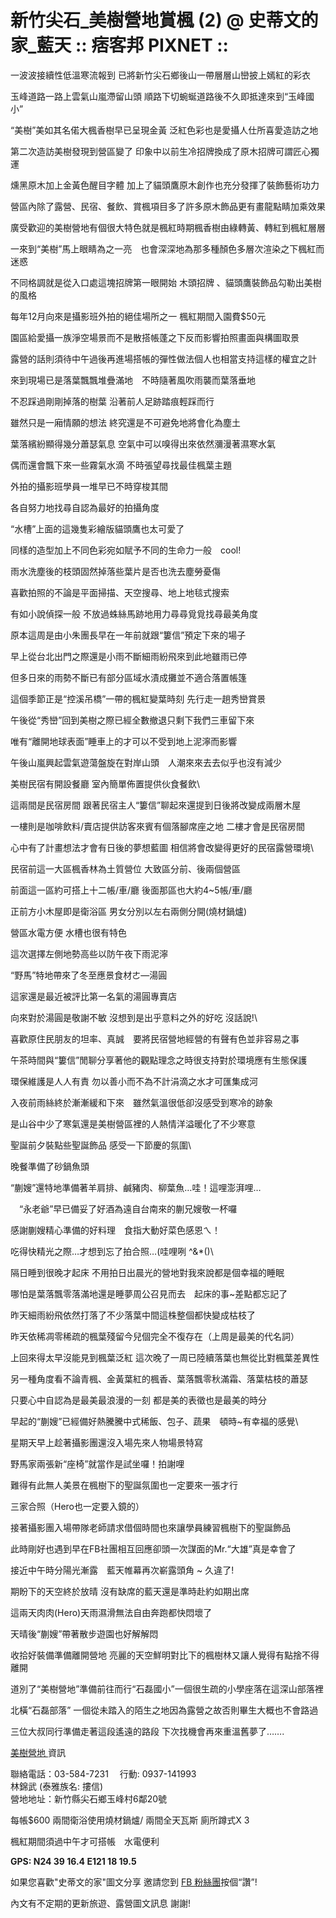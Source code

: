 # 新竹尖石\_美樹營地賞楓 (2) @ 史蒂文的家\_藍天 :: 痞客邦 PIXNET ::

一波波接續性低溫寒流報到 已將新竹尖石鄉後山一帶層層山巒披上嫣紅的彩衣

玉峰道路一路上雲氣山嵐滯留山頭 順路下切蜿蜒道路後不久即抵達來到“玉峰國小”

“美樹”美如其名偌大楓香樹早已呈現金黃 泛紅色彩也是愛攝人仕所喜愛造訪之地

第二次造訪美樹發現到營區變了 印象中以前生冷招牌換成了原木招牌可謂匠心獨運

燻黑原木加上金黃色醒目字體 加上了貓頭鷹原木創作也充分發揮了裝飾藝術功力

營區內除了露營、民宿、餐飲、賞楓項目多了許多原木飾品更有畫龍點睛加乘效果

廣受歡迎的美樹營地有個很大特色就是楓紅時期楓香樹由綠轉黃、轉紅到楓紅層層

一來到“美樹”馬上眼睛為之一亮　也會深深地為那多種顏色多層次渲染之下楓紅而迷惑

不同格調就是從入口處這塊招牌第一眼開始 木頭招牌 、貓頭鷹裝飾品勾勒出美樹的風格

 每年12月向來是攝影班外拍的絕佳場所之一 楓紅期間入園費\$50元

園區給愛攝一族淨空場景而不是散搭帳蓬之下反而影響拍照畫面與構圖取景

露營的話則須待中午過後再進場搭帳的彈性做法個人也相當支持這樣的權宜之計

來到現場已是落葉飄飄堆疊滿地　不時隨著風吹雨襲而葉落垂地

不忍踩過剛剛掉落的樹葉 沿著前人足跡踏痕輕踩而行

雖然只是一廂情願的想法 終究還是不可避免地將會化為塵土

 葉落繽紛顯得幾分蕭瑟氣息 空氣中可以嗅得出來依然瀰漫著濕寒水氣

偶而還會飄下來一些霧氣水滴 不時張望尋找最佳楓葉主題

 外拍的攝影班學員一堆早已不時穿梭其間

各自努力地找尋自認為最好的拍攝角度

“水槽”上面的這幾隻彩繪版貓頭鷹也太可愛了

同樣的造型加上不同色彩宛如賦予不同的生命力一般　cool!

 雨水洗塵後的枝頭固然掉落些葉片是否也洗去塵勞憂傷

 喜歡拍照的不論是平面掃描、天空搜尋、地上地毯式搜索

有如小說偵探一般 不放過蛛絲馬跡地用力尋尋覓覓找尋最美角度

 原本這周是由小朱團長早在一年前就跟“簍信”預定下來的場子

早上從台北出門之際還是小雨不斷細雨紛飛來到此地雖雨已停

但多日來的雨勢不斷已有部分區域水漬成攤並不適合落置帳篷

這個季節正是“控溪吊橋”一帶的楓紅變葉時刻 先行走一趟秀巒賞景

午後從“秀巒”回到美樹之際已經全數撤退只剩下我們三車留下來

唯有“離開地球表面”睡車上的才可以不受到地上泥濘而影響

 午後山嵐興起雲氣遊蕩盤旋在對岸山頭　人潮來來去去似乎也沒有減少

 美樹民宿有開設餐廳 室內簡單佈置提供伙食餐飲\

這兩間是民宿房間 跟著民宿主人“簍信”聊起來還提到日後將改變成兩層木屋

一樓則是咖啡飲料/賣店提供訪客來賓有個落腳席座之地 二樓才會是民宿房間

心中有了計畫想法才會有日後的夢想藍圖 相信將會改變得更好的民宿露營環境\

 民宿前這一大區楓香林為土質營位 大致區分前、後兩個營區

前面這一區約可搭上十二帳/車/廳 後面那區也大約4\~5帳/車/廳

正前方小木屋即是衛浴區 男女分別以左右兩側分開(燒材鍋爐)

 營區水電方便 水槽也很有特色

 這次選擇左側地勢高些以防午夜下雨泥濘

 “野馬”特地帶來了冬至應景食材ㄜ—湯圓

這家還是最近被評比第一名氣的湯圓專賣店

 向來對於湯圓是敬謝不敏 沒想到是出乎意料之外的好吃 沒話說!\

 喜歡原住民朋友的坦率、真誠　要將民宿營地經營的有聲有色並非容易之事

午茶時間與“簍信”閒聊分享著他的觀點理念之時很支持對於環境應有生態保護

環保維護是人人有責 勿以善小而不為不計涓滴之水才可匯集成河　

 入夜前雨絲終於漸漸緩和下來　雖然氣溫很低卻沒感受到寒冷的跡象

是山谷中少了寒氣還是美樹營區裡的人熱情洋溢暖化了不少寒意

 聖誕前夕裝點些聖誕飾品 感受一下節慶的氛圍\

晚餐準備了砂鍋魚頭

“蒯嫂”還特地準備著羊肩排、鹹豬肉、柳葉魚…哇！這哩澎湃哩…

　“永老爺”早已備妥了好酒為遠自台南來的蒯兄嫂敬一杯囉

感謝蒯嫂精心準備的好料理　食指大動好菜色感恩ㄟ！

 吃得快精光之際…才想到忘了拍合照…(哇哩咧 \^&\*()\

 隔日睡到很晚才起床 不用拍日出晨光的營地對我來說都是個幸福的睡眠

哪怕是葉落飄零落滿地還是睡夢周公召見而去　起床的事\~差點都忘記了

 昨天細雨紛飛依然打落了不少落葉中間這株整個都快變成枯枝了

昨天依稀凋零稀疏的楓葉殘留今兒個完全不復存在（上周是最美的代名詞）

上回來得太早沒能見到楓葉泛紅 這次晚了一周已陸續落葉也無從比對楓葉差異性　

 另一種角度看不論青楓、金黃葉紅的楓香、葉落飄零秋滿霜、落葉枯枝的蕭瑟

只要心中自認為是最美最浪漫的一刻 都是美的表徵也是最美的時分

 早起的“蒯嫂”已經備好熱騰騰中式稀飯、包子、蔬果　頓時\~有幸福的感覺\

 星期天早上趁著攝影團還沒入場先來人物場景特寫

野馬家兩張新“座椅”就當作是試坐囉！拍謝哩

 難得有此無人美景在楓樹下的聖誕氛圍也一定要來一張才行

 三家合照（Hero也一定要入鏡的）

 接著攝影團入場帶隊老師請求借個時間也來讓學員練習楓樹下的聖誕飾品

此時剛好也遇到早在FB社團相互回應卻頭一次謀面的Mr.“大雄”真是幸會了

 接近中午時分陽光漸露　藍天帷幕再次嶄露頭角 \~ 久違了!

期盼下的天空終於放晴 沒有缺席的藍天還是準時赴約如期出席

 這兩天肉肉(Hero)天雨濕滑無法自由奔跑都快悶壞了

天晴後“蒯嫂”帶著散步遊園也好解解悶

收拾好裝備準備離開營地 亮麗的天空鮮明對比下的楓樹林又讓人覺得有點捨不得離開

道別了“美樹營地”準備前往而行“石磊國小”一個很生疏的小學座落在這深山部落裡

北橫“石磊部落” 一個從未踏入的陌生之地因為露營之故否則畢生大概也不會路過

三位大叔同行準備走著這段遙遠的路段 下次找機會再來重溫舊夢了…….

[美樹營地 ] 資訊

聯絡電話：03-584-7231　 行動: 0937-141993\
林錦武 (泰雅族名: 摟信)\
營地地址：新竹縣尖石鄉玉峰村6鄰20號

每帳\$600 兩間衛浴使用燒材鍋爐/ 兩間全天瓦斯 廁所蹲式X 3

楓紅期間須過中午才可搭帳　水電便利

**GPS: N24 39 16.4 E121 18 19.5**

如果您喜歡"史蒂文的家"圖文分享 邀請您到 [FB 粉絲團]按個“讚”!

內文有不定期的更新旅遊、露營圖文訊息 謝謝!

  [美樹營地 ]: http://tw.myblog.yahoo.com/wu141993/article?mid=104&sc=1
  [FB 粉絲團]: https://www.facebook.com/stevenhgm1188
